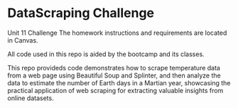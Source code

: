 # DataScraping Challenge

Unit 11 Challenge The homework instructions and requirements are located in Canvas.

All code used in this repo is aided by the bootcamp and its classes.

This repo provideds code demonstrates how to scrape temperature data from a web page using Beautiful Soup and Splinter, and then analyze the data to estimate the number of Earth days in a Martian year, showcasing the practical application of web scraping for extracting valuable insights from online datasets.